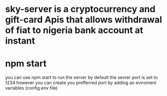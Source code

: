 # sky-server is a cryptocurrency and gift-card Apis that allows withdrawal of fiat to nigeria bank account at instant

# npm start 

you can use npm start to run the server by default the sevrer port is set to 1234 however you can create you prefferred port by adding an eviroment variables (config.env file)
